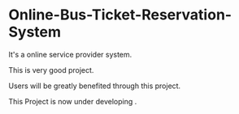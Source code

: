 # Online-Bus-Ticket-Reservation-System

It's a online service provider system.

This is very good project.

Users will be greatly benefited through this project.

This Project is now under developing .
